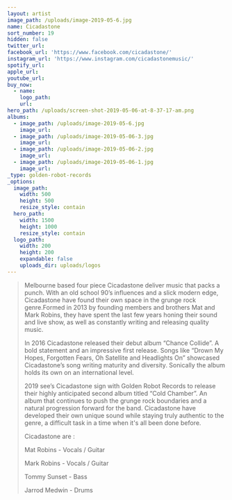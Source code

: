 ```yaml
---
layout: artist
image_path: /uploads/image-2019-05-6.jpg
name: Cicadastone
sort_number: 19
hidden: false
twitter_url:
facebook_url: 'https://www.facebook.com/cicadastone/'
instagram_url: 'https://www.instagram.com/cicadastonemusic/'
spotify_url:
apple_url:
youtube_url:
buy_now:
  - name:
    logo_path:
    url:
hero_path: /uploads/screen-shot-2019-05-06-at-8-37-17-am.png
albums:
  - image_path: /uploads/image-2019-05-6.jpg
    image_url:
  - image_path: /uploads/image-2019-05-06-3.jpg
    image_url:
  - image_path: /uploads/image-2019-05-06-2.jpg
    image_url:
  - image_path: /uploads/image-2019-05-06-1.jpg
    image_url:
_type: golden-robot-records
_options:
  image_path:
    width: 500
    height: 500
    resize_style: contain
  hero_path:
    width: 1500
    height: 1000
    resize_style: contain
  logo_path:
    width: 200
    height: 200
    expandable: false
    uploads_dir: uploads/logos
---
```


> Melbourne based four piece Cicadastone deliver music that packs a punch. With an old school 90’s influences and a slick modern edge, Cicadastone have found their own space in the grunge rock genre.Formed in 2013 by founding members and brothers Mat and Mark Robins, they have spent the last few years honing their sound and live show, as well as constantly writing and releasing quality music.&nbsp;
>
>
> In 2016 Cicadastone released their debut album “Chance Collide”. A bold statement and an impressive first release. Songs like “Drown My Hopes, Forgotten Fears, Oh Satellite and Headlights On” showcased Cicadastone’s song writing maturity and diversity. Sonically the album holds its own on an international level.&nbsp;
>
>
> 2019 see’s Cicadastone sign with Golden Robot Records to release their highly anticipated second album titled “Cold Chamber”. An album that continues to push the grunge rock boundaries and a natural progression forward for the band. Cicadastone have developed their own unique sound while staying truly authentic to the genre, a difficult task in a time when it's all been done before.&nbsp;
>
>
> Cicadastone are :
>
>
> Mat Robins - Vocals / Guitar&nbsp;
>
>
> Mark Robins - Vocals / Guitar&nbsp;
>
>
> Tommy Sunset - Bass
>
>
> Jarrod Medwin - Drums